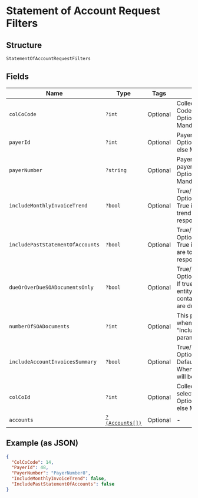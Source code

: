 
# Statement of Account Request Filters

## Structure

`StatementOfAccountRequestFilters`

## Fields

| Name | Type | Tags | Description | Getter | Setter |
|  --- | --- | --- | --- | --- | --- |
| `colCoCode` | `?int` | Optional | Collecting Company Code (Shell Code) of the selected payer.<br>Optional If ColCo Id is passed else Mandatory. | getColCoCode(): ?int | setColCoCode(?int colCoCode): void |
| `payerId` | `?int` | Optional | Payer Id of the selected payer.<br>Optional if PayerNumber is passed else Mandatory. | getPayerId(): ?int | setPayerId(?int payerId): void |
| `payerNumber` | `?string` | Optional | Payer Number of the selected payer.<br>Optional if PayerId is passed else Mandatory. | getPayerNumber(): ?string | setPayerNumber(?string payerNumber): void |
| `includeMonthlyInvoiceTrend` | `?bool` | Optional | True/False.<br>Optional. Default is False.<br>True if the past 13 monthly invoice trend to be included as part of the response. Else false. | getIncludeMonthlyInvoiceTrend(): ?bool | setIncludeMonthlyInvoiceTrend(?bool includeMonthlyInvoiceTrend): void |
| `includePastStatementOfAccounts` | `?bool` | Optional | True/False.<br>Optional. Default is False.<br>True if the past X SOA documents are to be included as part of the response. Else false. | getIncludePastStatementOfAccounts(): ?bool | setIncludePastStatementOfAccounts(?bool includePastStatementOfAccounts): void |
| `dueOrOverDueSOADocumentsOnly` | `?bool` | Optional | True/False<br>Optional Default is False.<br>If true PastStatementOfAccounts entity on this API output should contain the SOA documents that are due or overdue only. | getDueOrOverDueSOADocumentsOnly(): ?bool | setDueOrOverDueSOADocumentsOnly(?bool dueOrOverDueSOADocumentsOnly): void |
| `numberOfSOADocuments` | `?int` | Optional | This parameter is only applicable when “IncludePastStatementOfAccounts” parameter is set to True. | getNumberOfSOADocuments(): ?int | setNumberOfSOADocuments(?int numberOfSOADocuments): void |
| `includeAccountInvoicesSummary` | `?bool` | Optional | True/False<br>Optional.<br>Default value is false.<br>When true InvoicesSummaries list will be returned in the API output. | getIncludeAccountInvoicesSummary(): ?bool | setIncludeAccountInvoicesSummary(?bool includeAccountInvoicesSummary): void |
| `colCoId` | `?int` | Optional | Collecting Company Id of the selected payer.<br>Optional If ColCo Code is passed else Mandatory. | getColCoId(): ?int | setColCoId(?int colCoId): void |
| `accounts` | [`?(Accounts[])`](../../doc/models/accounts.md) | Optional | - | getAccounts(): ?array | setAccounts(?array accounts): void |

## Example (as JSON)

```json
{
  "ColCoCode": 14,
  "PayerId": 48,
  "PayerNumber": "PayerNumber8",
  "IncludeMonthlyInvoiceTrend": false,
  "IncludePastStatementOfAccounts": false
}
```

